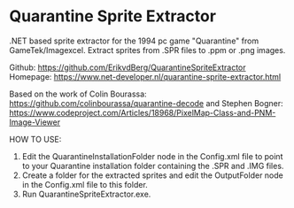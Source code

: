 ﻿# Quarantine Sprite Extractor

.NET based sprite extractor for the 1994 pc game "Quarantine" from GameTek/Imagexcel.
Extract sprites from .SPR files to .ppm or .png images. 

Github: https://github.com/ErikvdBerg/QuarantineSpriteExtractor
Homepage: https://www.net-developer.nl/quarantine-sprite-extractor.html

Based on the work of Colin Bourassa: https://github.com/colinbourassa/quarantine-decode
and Stephen Bogner: https://www.codeproject.com/Articles/18968/PixelMap-Class-and-PNM-Image-Viewer

HOW TO USE:
1. Edit the QuarantineInstallationFolder node in the Config.xml file to point to your Quarantine installation folder containing the .SPR and .IMG files.
2. Create a folder for the extracted sprites and edit the OutputFolder node in the Config.xml file to this folder.
3. Run QuarantineSpriteExtractor.exe.